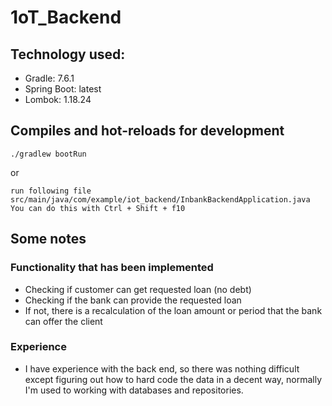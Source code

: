 # 1oT_Backend
## Technology used:

- Gradle: 7.6.1
- Spring Boot: latest
- Lombok: 1.18.24

## Compiles and hot-reloads for development
```
./gradlew bootRun
```
or
```
run following file src/main/java/com/example/iot_backend/InbankBackendApplication.java
You can do this with Ctrl + Shift + f10
```

## Some notes
### Functionality that has been implemented

- Checking if customer can get requested loan (no debt)
- Checking if the bank can provide the requested loan
- If not, there is a recalculation of the loan amount or period that the bank can offer the client

### Experience

- I have experience with the back end, so there was nothing difficult except figuring out how to hard code the data in a decent way, normally I'm used to working with databases and repositories.